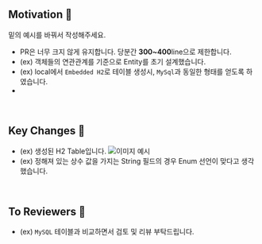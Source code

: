 ## Motivation 🤤

밑의 예시를 바꿔서 작성해주세요.

- PR은 너무 크지 않게 유지합니다.
  당분간 <b>300~400</b>line으로 제한합니다.
- (ex) 객체들의 연관관계를 기준으로 Entity를 초기 설계했습니다.
- (ex) local에서 `Embedded H2`로 테이블 생성시, `MySql`과 동일한 형태를 얻도록 하였습니다.
-

<br/>

## Key Changes 🔑

- (ex) 생성된 H2 Table입니다.
  ![이미지 예시](https://i.stack.imgur.com/BOyAL.png)
- (ex) 정해져 있는 상수 값을 가지는 String 필드의 경우 Enum 선언이 맞다고 생각했습니다.

<br/>

## To Reviewers 🙏

- (ex) `MySQL` 테이블과 비교하면서 검토 및 리뷰 부탁드립니다.

<br/>